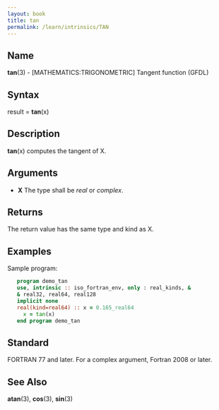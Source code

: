 ```yaml
---
layout: book
title: tan
permalink: /learn/intrinsics/TAN
---
```

## __Name__

__tan__(3) - \[MATHEMATICS:TRIGONOMETRIC\] Tangent function
(GFDL)

## __Syntax__

result = __tan__(x)

## __Description__

__tan__(x) computes the tangent of X.

## __Arguments__

  - __X__
    The type shall be _real_ or _complex_.

## __Returns__

The return value has the same type and kind as X.

## __Examples__

Sample program:

```fortran
   program demo_tan
   use, intrinsic :: iso_fortran_env, only : real_kinds, &
   & real32, real64, real128
   implicit none
   real(kind=real64) :: x = 0.165_real64
     x = tan(x)
   end program demo_tan
```

## __Standard__

FORTRAN 77 and later. For a complex argument, Fortran 2008 or later.

## __See Also__

__atan__(3), __cos__(3), __sin__(3)
